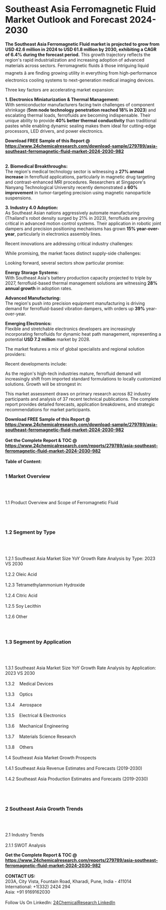 <h1>Southeast Asia Ferromagnetic Fluid Market Outlook and Forecast 2024-2030</h1><p><strong>The Southeast Asia Ferromagnetic Fluid market is projected to grow from USD 42.6 million in 2024 to USD 61.8 million by 2030, exhibiting a CAGR of 6.4% during the forecast period.</strong> This growth trajectory reflects the region's rapid industrialization and increasing adoption of advanced materials across sectors. Ferromagnetic fluids â those intriguing liquid magnets â are finding growing utility in everything from high-performance electronics cooling systems to next-generation medical imaging devices.</p><p>Three key factors are accelerating market expansion:</p><p><strong>1. Electronics Miniaturization &amp; Thermal Management:</strong><br>
With semiconductor manufacturers facing twin challenges of component shrinkage (<strong>5nm node technology penetration reached 18% in 2023</strong>) and escalating thermal loads, ferrofluids are becoming indispensable. Their unique ability to provide <strong>40% better thermal conductivity</strong> than traditional pastes while enabling dynamic sealing makes them ideal for cutting-edge processors, LED drivers, and power electronics.</p><div><b>Download FREE Sample of this Report @ 
            <a href="https://www.24chemicalresearch.com/download-sample/279789/asia-southeast-ferromagnetic-fluid-market-2024-2030-982">
            https://www.24chemicalresearch.com/download-sample/279789/asia-southeast-ferromagnetic-fluid-market-2024-2030-982</a></b></div><br><p><strong>2. Biomedical Breakthroughs:</strong><br>
The region's medical technology sector is witnessing a <strong>27% annual increase</strong> in ferrofluid applications, particularly in magnetic drug targeting and contrast-enhanced MRI procedures. Researchers at Singapore's Nanyang Technological University recently demonstrated a <strong>60% improvement</strong> in tumor-targeting precision using magnetic nanoparticle suspensions.</p><p><strong>3. Industry 4.0 Adoption:</strong><br>
As Southeast Asian nations aggressively automate manufacturing (Thailand's robot density surged by 21% in 2023), ferrofluids are proving critical in advanced motion control systems. Their application in robotic joint dampers and precision positioning mechanisms has grown <strong>15% year-over-year</strong>, particularly in electronics assembly lines.</p><p>Recent innovations are addressing critical industry challenges:</p><p>While promising, the market faces distinct supply-side challenges:</p><p>Looking forward, several sectors show particular promise:</p><p><strong>Energy Storage Systems:</strong><br>
With Southeast Asia's battery production capacity projected to triple by 2027, ferrofluid-based thermal management solutions are witnessing <strong>28% annual growth</strong> in adoption rates.</p><p><strong>Advanced Manufacturing:</strong><br>
The region's push into precision equipment manufacturing is driving demand for ferrofluid-based vibration dampers, with orders up <strong>39%</strong> year-over-year.</p><p><strong>Emerging Electronics:</strong><br>
Flexible and stretchable electronics developers are increasingly incorporating ferrofluids for dynamic heat path management, representing a potential <strong>USD 7.2 million</strong> market by 2028.</p><p>The market features a mix of global specialists and regional solution providers:</p><p>Recent developments include:</p><p>As the region's high-tech industries mature, ferrofluid demand will increasingly shift from imported standard formulations to locally customized solutions. Growth will be strongest in:</p><p>This market assessment draws on primary research across 82 industry participants and analysis of 37 recent technical publications. The complete report provides detailed forecasts, application breakdowns, and strategic recommendations for market participants.</p><div><b>Download FREE Sample of this Report @ 
            <a href="https://www.24chemicalresearch.com/download-sample/279789/asia-southeast-ferromagnetic-fluid-market-2024-2030-982">
            https://www.24chemicalresearch.com/download-sample/279789/asia-southeast-ferromagnetic-fluid-market-2024-2030-982</a></b></div><br><div><b>Get the Complete Report & TOC @ 
            <a href="https://www.24chemicalresearch.com/reports/279789/asia-southeast-ferromagnetic-fluid-market-2024-2030-982">
            https://www.24chemicalresearch.com/reports/279789/asia-southeast-ferromagnetic-fluid-market-2024-2030-982</a></b></div><br>
            <b>Table of Content:</b><p><h2><span style="font-size:16px"><strong>1 Market Overview&nbsp;&nbsp; &nbsp;</strong></span></h2><br />
<br />
<p>1.1 Product Overview and Scope of Ferromagnetic Fluid&nbsp;</p><br />
<br />
<h2><strong><span style="font-size:16px">1.2 Segment by Type&nbsp;&nbsp; &nbsp;</span></strong></h2><br />
<br />
<p>1.2.1 Southeast Asia Market Size YoY Growth Rate Analysis by Type: 2023 VS 2030&nbsp;&nbsp; &nbsp;<br /><br />
1.2.2 Oleic Acid&nbsp;&nbsp; &nbsp;<br /><br />
1.2.3 Tetramethylammonium Hydroxide<br /><br />
1.2.4 Citric Acid<br /><br />
1.2.5 Soy Lecithin<br /><br />
1.2.6 Other<br /><br />
<br />
<h2><span style="font-size:16px"><strong>1.3 Segment by Application&nbsp;&nbsp;</strong></span></h2><br />
<br />
<p>1.3.1 Southeast Asia Market Size YoY Growth Rate Analysis by Application: 2023 VS 2030&nbsp;&nbsp; &nbsp;<br /><br />
1.3.2&nbsp;&nbsp; &nbsp;Medical Devices<br /><br />
1.3.3&nbsp;&nbsp; &nbsp;Optics<br /><br />
1.3.4&nbsp;&nbsp; &nbsp;Aerospace<br /><br />
1.3.5&nbsp;&nbsp; &nbsp;Electrical & Electronics<br /><br />
1.3.6&nbsp;&nbsp; &nbsp;Mechanical Engineering<br /><br />
1.3.7&nbsp;&nbsp; &nbsp;Materials Science Research<br /><br />
1.3.8&nbsp;&nbsp; &nbsp;Others<br /><br />
1.4 Southeast Asia Market Growth Prospects&nbsp;&nbsp; &nbsp;<br /><br />
1.4.1 Southeast Asia Revenue Estimates and Forecasts (2019-2030)&nbsp;&nbsp; &nbsp;<br /><br />
1.4.2 Southeast Asia Production Estimates and Forecasts (2019-2030)&nbsp;&nbsp;</p><br />
<br />
<h2><span style="font-size:16px"><strong>2 Southeast Asia Growth Trends&nbsp;&nbsp; &nbsp;</strong></span></h2><br />
<br />
<p>2.1 Industry Trends&nbsp;&nbsp; &nbsp;<br /><br />
2.1.1 SWOT Analysis&nbsp</p><div><b>Get the Complete Report & TOC @ 
            <a href="https://www.24chemicalresearch.com/reports/279789/asia-southeast-ferromagnetic-fluid-market-2024-2030-982">
            https://www.24chemicalresearch.com/reports/279789/asia-southeast-ferromagnetic-fluid-market-2024-2030-982</a></b></div><br><b>CONTACT US:</b><br>
            203A, City Vista, Fountain Road, Kharadi, Pune, India - 411014<br>
            International: +1(332) 2424 294<br>
            Asia: +91 9169162030 <br><br>
            Follow Us On LinkedIn: <a href="https://www.linkedin.com/company/24chemicalresearch/">24ChemicalResearch LinkedIn</a>